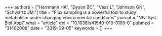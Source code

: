 +++
authors = ["Herrmann HA", "Dyson BC", "Vass L", "Johnson GN", "Schwartz JM."]
title = "Flux sampling is a powerful tool to study metabolism under changing environmental conditions"
journal = "NPJ Syst Biol Appl"
what = "article"
doi = "10.1038/s41540-019-0109-0"
pubmed = "31482008"
date = "2019-09-05"
keywords = []
+++

